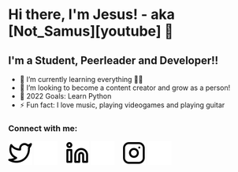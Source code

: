# Hi there, I'm Jesus! - aka [Not_Samus][youtube] 👋 


## I'm a Student, Peerleader and Developer!!

- 🌱 I’m currently learning everything 🤣🤣
- 👯 I’m looking to become a content creator and grow as a person!
- 🥅 2022 Goals: Learn Python
- ⚡ Fun fact: I love music, playing videogames and playing guitar

### Connect with me:



[![website](./img/twitter-light.svg)](https://twitter.com/Not_Samus#gh-light-mode-only)
[![website](./img/twitter-dark.svg)](https://twitter.com/Not_Samus#gh-dark-mode-only)
&nbsp;&nbsp;
[![website](./img/linkedin-light.svg)](https://www.linkedin.com/in/jesus-rafael-lopez-027131191/#gh-light-mode-only)
[![website](./img/linkedin-dark.svg)](https://www.linkedin.com/in/jesus-rafael-lopez-027131191/#gh-dark-mode-only)
&nbsp;&nbsp;
[![website](./img/instagram-light.svg)](https://www.instagram.com/die_auserwahlten/#gh-light-mode-only)
[![website](./img/instagram-dark.svg)](https://www.instagram.com/die_auserwahlten/#gh-dark-mode-only)


<br />
<br />



[twitter]: https://twitter.com/Not_Samus
[instagram]: https://www.instagram.com/die_auserwahlten/
[linkedin]: https://www.linkedin.com/in/jesus-rafael-lopez-027131191/

